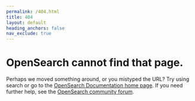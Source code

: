 ```yaml
---
permalink: /404.html
title: 404
layout: default
heading_anchors: false
nav_exclude: true
---
```


# OpenSearch cannot find that page. 

Perhaps we moved something around, or you mistyped the URL? Try using search or go to the [OpenSearch Documentation home page](https://opensearch.org/docs/latest/). If you need further help, see the [OpenSearch community forum](https://forum.opensearch.org/).
